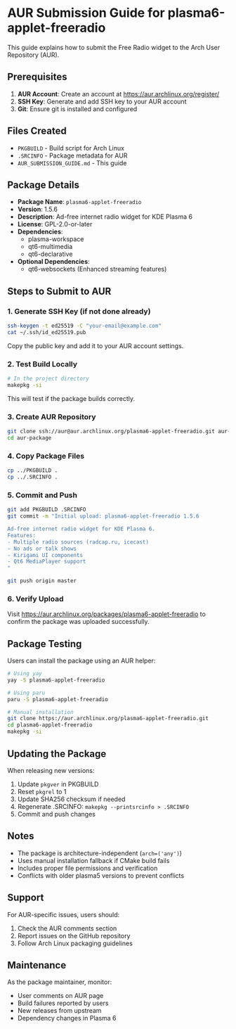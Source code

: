 # AUR Submission Guide for plasma6-applet-freeradio

This guide explains how to submit the Free Radio widget to the Arch User Repository (AUR).

## Prerequisites

1. **AUR Account**: Create an account at https://aur.archlinux.org/register/
2. **SSH Key**: Generate and add SSH key to your AUR account
3. **Git**: Ensure git is installed and configured

## Files Created

- `PKGBUILD` - Build script for Arch Linux
- `.SRCINFO` - Package metadata for AUR
- `AUR_SUBMISSION_GUIDE.md` - This guide

## Package Details

- **Package Name**: `plasma6-applet-freeradio`
- **Version**: 1.5.6
- **Description**: Ad-free internet radio widget for KDE Plasma 6
- **License**: GPL-2.0-or-later
- **Dependencies**:
  - plasma-workspace
  - qt6-multimedia
  - qt6-declarative
- **Optional Dependencies**:
  - qt6-websockets (Enhanced streaming features)

## Steps to Submit to AUR

### 1. Generate SSH Key (if not done already)
```bash
ssh-keygen -t ed25519 -C "your-email@example.com"
cat ~/.ssh/id_ed25519.pub
```
Copy the public key and add it to your AUR account settings.

### 2. Test Build Locally
```bash
# In the project directory
makepkg -si
```
This will test if the package builds correctly.

### 3. Create AUR Repository
```bash
git clone ssh://aur@aur.archlinux.org/plasma6-applet-freeradio.git aur-package
cd aur-package
```

### 4. Copy Package Files
```bash
cp ../PKGBUILD .
cp ../.SRCINFO .
```

### 5. Commit and Push
```bash
git add PKGBUILD .SRCINFO
git commit -m "Initial upload: plasma6-applet-freeradio 1.5.6

Ad-free internet radio widget for KDE Plasma 6.
Features:
- Multiple radio sources (radcap.ru, icecast)
- No ads or talk shows
- Kirigami UI components
- Qt6 MediaPlayer support
"

git push origin master
```

### 6. Verify Upload
Visit https://aur.archlinux.org/packages/plasma6-applet-freeradio to confirm the package was uploaded successfully.

## Package Testing

Users can install the package using an AUR helper:

```bash
# Using yay
yay -S plasma6-applet-freeradio

# Using paru
paru -S plasma6-applet-freeradio

# Manual installation
git clone https://aur.archlinux.org/plasma6-applet-freeradio.git
cd plasma6-applet-freeradio
makepkg -si
```

## Updating the Package

When releasing new versions:

1. Update `pkgver` in PKGBUILD
2. Reset `pkgrel` to 1
3. Update SHA256 checksum if needed
4. Regenerate .SRCINFO: `makepkg --printsrcinfo > .SRCINFO`
5. Commit and push changes

## Notes

- The package is architecture-independent (`arch=('any')`)
- Uses manual installation fallback if CMake build fails
- Includes proper file permissions and verification
- Conflicts with older plasma5 versions to prevent conflicts

## Support

For AUR-specific issues, users should:
1. Check the AUR comments section
2. Report issues on the GitHub repository
3. Follow Arch Linux packaging guidelines

## Maintenance

As the package maintainer, monitor:
- User comments on AUR page
- Build failures reported by users
- New releases from upstream
- Dependency changes in Plasma 6